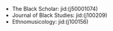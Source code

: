 - The Black Scholar: jid:(j50001074)
- Journal of Black Studies: jid:(j100209)
- Ethnomusicology: jid:(j100156)

